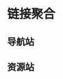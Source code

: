 # 链接聚合
<ArticleMetadata />

## 导航站
<Linkcard url="https://mcjpg.org/nav/" title="Minecraft 导航" description="MCJPG 社区 MC 导航" logo="https://mcjpg.org/logo.png"/>

<Linkcard url="https://www.mcnav.net/" title="MC 导航网" description="Minecraft 网址导航站" logo="https://www.mcnav.net/wp-content/uploads/2021/08/1627802438-logo.gif"/>

<Linkcard url="https://mcisee.top/" title="所见皆是Minecraft" description="玩家可以从这里挖掘Minecraft常用资源" logo="https://mcisee.top/assets/icon/favicon.ico"/>

## 资源站
<Linkcard url="https://modrinth.com/" title="Modrinth" description="The place for Minecraft" logo="https://toolb.cn/favicon/modrinth.com"/>

<Linkcard url="https://www.curseforge.com/minecraft" title="
CurseForge" description="A world of endless gaming possibilities for modders and gamers alike." logo="/svg/CurseForge.svg"/>